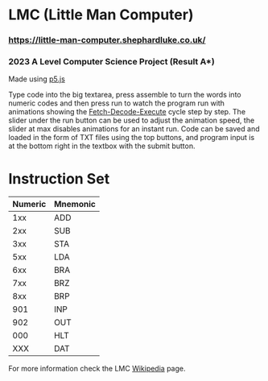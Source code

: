 # LMC (Little Man Computer)
### https://little-man-computer.shephardluke.co.uk/
### 2023 A Level Computer Science Project (Result A*)
Made using [p5.js](https://p5js.org/)

Type code into the big textarea, press assemble to turn the words into numeric codes and then press run to watch the program run with animations showing the [Fetch-Decode-Execute](https://en.wikipedia.org/wiki/Instruction_cycle) cycle step by step. 
The slider under the run button can be used to adjust the animation speed, the slider at max disables animations for an instant run.
Code can be saved and loaded in the form of TXT files using the top buttons, and program input is at the bottom right in the textbox with the submit button.

# Instruction Set

|Numeric|Mnemonic|
|---|---|
|1xx|ADD|
|2xx|SUB|
|3xx|STA|
|5xx|LDA|
|6xx|BRA|
|7xx|BRZ|
|8xx|BRP|
|901|INP|
|902|OUT|
|000|HLT|
|XXX|DAT|

For more information check the LMC [Wikipedia](https://en.wikipedia.org/wiki/Little_man_computer) page.
